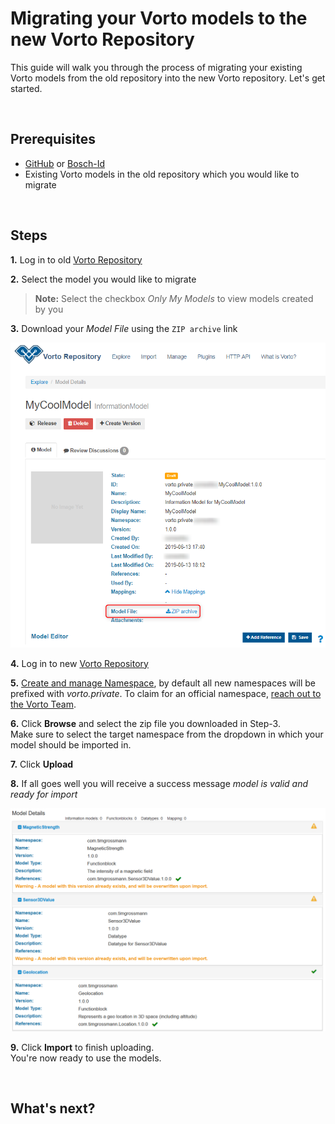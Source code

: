 # Migrating your Vorto models to the new Vorto Repository

This guide will walk you through the process of migrating your existing Vorto models from the old repository into the new Vorto repository. Let's get started.

<br />

## Prerequisites
- [GitHub](https://github.com/login) or [Bosch-Id](https://accounts.bosch-iot-suite.com/)
- Existing Vorto models in the old repository which you would like to migrate

<br />

## Steps
**1.** Log in to old [Vorto Repository](https://vorto-old.eclipse.org)

**2.** Select the model you would like to migrate
> **Note:** Select the checkbox *Only My Models* to view models created by you

**3.** Download your *Model File* using the `ZIP archive` link

![download model](../images/tutorials/migrate_model/download_model.png)

**4.** Log in to new [Vorto Repository](https://vorto.eclipse.org)

**5.** [Create and manage Namespace](./managing_namespaces.md), by default all new namespaces will be prefixed with *vorto.private*. To claim for an official namespace, [reach out to the Vorto Team](./tutorials/managing_namespaces.md#claiming-an-official-namespace).

**6.** Click **Browse** and select the zip file you downloaded in Step-3.   
Make sure to select the target namespace from the dropdown in which your model should be imported in.

**7.** Click **Upload** 

**8.** If all goes well you will receive a success message *model is valid and ready for import*

![successful upload](../images/tutorials/migrate_model/successful_upload.png)

**9.** Click **Import** to finish uploading.   
You're now ready to use the models.

<br />

## What's next?




